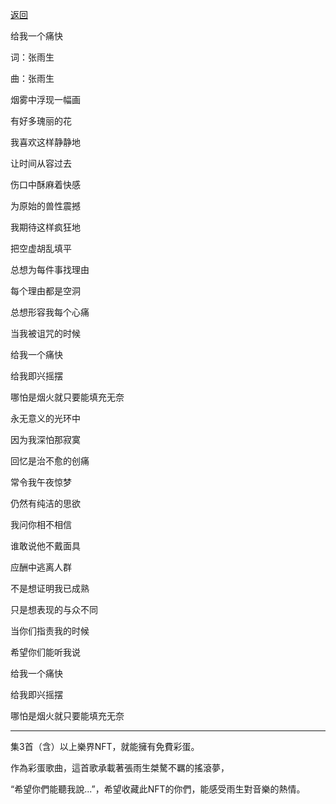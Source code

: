 [返回](./README.md)

给我一个痛快

词：张雨生

曲：张雨生

烟雾中浮现一幅画

有好多瑰丽的花

我喜欢这样静静地

让时间从容过去

伤口中酥麻着快感

为原始的兽性震撼

我期待这样疯狂地

把空虚胡乱填平

总想为每件事找理由

每个理由都是空洞

总想形容我每个心痛

当我被诅咒的时候

给我一个痛快

给我即兴摇摆

哪怕是烟火就只要能填充无奈

永无意义的光环中

因为我深怕那寂寞

回忆是治不愈的创痛

常令我午夜惊梦

仍然有纯洁的思欲

我问你相不相信

谁敢说他不戴面具

应酬中逃离人群

不是想证明我已成熟

只是想表现的与众不同

当你们指责我的时候

希望你们能听我说

给我一个痛快

给我即兴摇摆

哪怕是烟火就只要能填充无奈

----------

集3首（含）以上樂界NFT，就能擁有免費彩蛋。

作為彩蛋歌曲，這首歌承載著張雨生桀驁不羈的搖滾夢，

“希望你們能聽我說...”，希望收藏此NFT的你們，能感受雨生對音樂的熱情。
